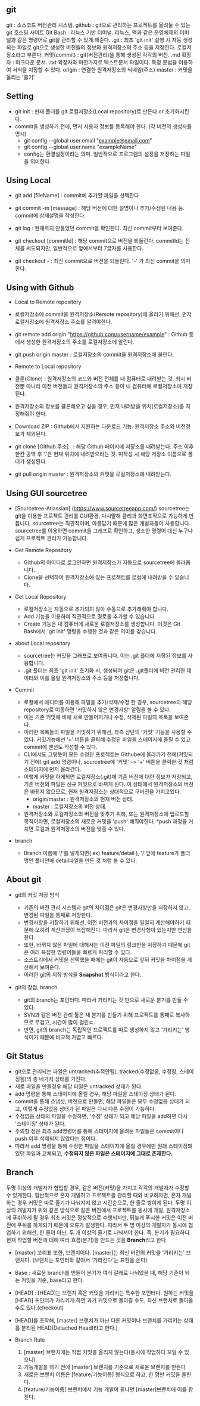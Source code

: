 ## git

git : 소스코드 버전관리 시스템, github : git으로 관리하는 프로젝트를 올려둘 수 있는 git 호스팅 사이트
Git Bash : 리눅스 기반 터미널. 리눅스, 맥과 같은 운영체제의 터미널과 같은 명령어로 git을 관리할 수 있게 해준다.
.git : 최초 'git init' 실행 시 자동 생성되는 파일로 git으로 생성한 버전들의 정보와 원격저장소의 주소 등을 저장한다. 로컬저장소라고 부른다.
커밋(commit) : git(버전관리)을 통해 생성된 각각의 버전.
.md 확장자 : 마크다운 문서. .txt 확장자와 마찬가지로 텍스트문서 파일이다. 특정 문법을 이용하여 서식을 지정할 수 있다.
origin : 연결한 원격저장소의 닉네임(주소)
master : 커밋을 올리는 '줄기'

## Setting
* git init : 현재 폴더를 git 로컬저장소(Local repository)로 만든다 or 초기화시킨다.
* commit을 생성하기 전에, 먼저 사용자 정보를 등록해야 한다. (각 버전의 생성자를 명시)
  * git config --global user.email "example@email.com"
  * git config --global user.name "exampleName"
  * config는 환결설정이라는 의미. 일반적으로 프로그램의 설정을 저장하는 파일을 의미한다.


## Using Local
* git add [fileName] : commit에 추가할 파일을 선택한다
* git commit -m [message] : 해당 버전에 대한 설명이나 추가/수정된 내용 등. commit에 상세설명을 작성한다.
* git log : 현재까지 만들었던 commit을 확인한다. 최신 commit부터 보여준다.

* git checkout [commitId] : 해당 commit으로 버전을 되돌린다. commitId는 전체를 써도되지만, 일반적으로 앞에서부터 7글자를 사용한다.
* git checkout - : 최신 commit으로 버전을 되돌린다. '-' 가 최신 commit을 의미한다.


## Using with Github
* Local to Remote repository
 * 로컬저장소에 commit을 원격저장소(Remote repository)에 올리기 위해선, 먼저 로컬저장소에 원격저장소 주소를 알려야한다.
 * git remote add origin "https://github.com/username/example" : Github 등에서 생성한 원격저장소의 주소를 로컬저장소에 알린다.
 * git push origin master : 로컬저장소의 commit을 원격저장소에 올린다.

* Remote to Local repository
 * 클론(Clone) : 원격저장소의 코드와 버전 전체를 내 컴퓨터로 내려받는 것. 최시 버전뿐 아니라 이전 버전들과 원격저장소의 주소 등이 내 컴퓨터에 로컬저장소에 저장된다.
 * 원격저장소의 정보를 클론해오고 싶을 경우, 먼저 내려받을 위치(로컬저장소)를 지정해줘야 한다. 
 * Download ZIP : Github에서 지원하는 다운로드 기능. 원격저장소 주소와 버전정보가 제외된다.
 * git clone [Github 주소] . : 해당 Github 페이지에 저장소를 내려받는다. 주소 이후 한칸 공백 후 '.'은 현재 위치에 내려받으라는 것. 미작성 시 해당 저장소 이름으로 폴더가 생성된다.
 * git pull origin master : 원격저장소의 커밋을 로컬저장소에 내려받는다.


## Using GUI sourcetree
* [Sourcetree-Atlassian] (https://www.sourcetreeapp.com/)
sourcetree는 git을 이용한 프로젝트 관리를 GUI환경, 다시말해 클리과 화면조작으로 가능하게 만듭니다.
sourcetree는 직관적이며, 아름답기 때문에 많은 개발자들이 사용합니다.
sourcetree를 이용하면 commit을 그래프로 확인하고, 생소한 명령어 대신 누구나 쉽게 프로젝트 관리가 가능합니다.

* Get Remote Repository
  * Github의 아이디로 로그인하면 원격저장소가 자동으로 sourcetree에 올라옵니다.
  * Clone을 선택하여 원격저장소에 있는 프로젝트를 로컬에 내려받을 수 있습니다.
* Get Local Repository
  * 로컬저장소는 자동으로 추가되지 않아 수동으로 추가해줘야 합니다.
  * Add 기능을 이용하여 직관적으로 경로를 추가할 수 있습니다.
  * Create 기능은 내 컴퓨터에 새로운 로컬저장소를 생성합니다. 이것은 Git Bash에서 'git init' 명령을 수행한 것과 같은 의미를 갖습니다.

* about Local repository
  * sourcetree는 커밋을 그래프로 보여줍니다. 이는 .git 폴더에 저장된 정보를 사용합니다.
  * .git 폴더는 최초 'git init' 초기화 시, 생성되며 git은 .git폴더에 버전 관리한 데이터와 이를 올릴 원격저장소의 주소 등을 저장합니다.

* Commit
  * 로컬에서 에디터를 이용해 파일을 추가/삭제/수정 한 경우, sourcetree의 해당 repository로 이동하면 '커밋하지 않은 변경사항' 알림을 볼 수 있다.
  * 이는 기존 커밋에 비해 새로 만들어지거나 수정, 삭제된 파일의 목록을 보여준다.
  * 이러한 목록들의 파일을 커밋하기 위해선, 좌측 상단의 '커밋' 기능을 사용할 수 있다. 커밋기능에선 '+' 버튼을 클릭해 수정된 파일을 스테이지에 올릴 수 있고 commit에 멘션도 작성할 수 있다. 
  * CLI에서도 그렇듯이 모든 수정된 프로젝트는 Githube에 올라가기 전에(커밋되기 전에) git add 명령이나, sourcetree에 '커밋' -> '+' 버튼을 클릭한 것 처럼 스테이지에 먼저 올라간다.
  * 이렇게 커밋을 하게되면 로컬저장소(.git)에 기존 버전에 대한 정보가 저장되고, 기존 버전의 파일은 신규 커밋으로 바뀌게 된다.
  이 상태에서 원격저장소의 버전은 바뀌지 않으므로, 현재 원격저장소는 상대적으로 구버전을 가지고있다.
    * origin/master : 원격저장소의 현재 버전 상태.
    * master : 로컬저장소의 버전 상태.
  * 원격저장소와 로컬저장소의 버전을 맞추기 위해, 또는 원격저장소에 업로드할 목적이라면, 로컬저장소의 새로운 커밋을 'push' 해줘야한다.
    *push 과정을 거치면 로컬과 원격저장소의 버전을 맞출 수 있다.

* branch
  * Branch 이름에 '/'를 넣게되면( ex) feature/detail ), '/'앞에 feature가 폴더명인 폴더안에 detail파일을 만든 것 처럼 볼 수 있다.

## About git
* git의 커밋 저장 방식
  * 기존의 버전 관리 시스템과 git의 차이점은 git은 변경사항만을 저장하지 않고, 변경된 파일을 통째로 저장한다. 
  * 변경사항을 저장하기 위해선, 이전 버전과의 차이점을 일일히 계산해야하기 때문에 오히려 계산과정이 복잡해진다. 따라서 git은 변경사항이 있는지만 연산을 한다.
  * 또한, 바뀌지 않은 파일에 대해서는 이전 파일의 링크만을 저장하기 때문에 git은 여러 복잡한 명령어들을 빠르게 처리할 수 있다.
  * 소스트리에서 커밋을 선택했을 때에는 git이 자동으로 앞뒤 커밋을 차이점을 계산해서 보여준다.
  * 이러한 git의 저장 방식을 **Snapshot** 방식이라고 한다.
  
* git의 장점, branch
  * git의 branch는 포인터다. 따라서 가리키는 것 만으로 새로운 분기를 만들 수 있다.
  * SVN과 같은 버전 관리 툴은 새 분기를 만들기 위해 프로젝트를 통째로 복사하므로 무겁고, 시간이 많이 걸린ㄷ.
  * 반면, git의 branch는 독립적인 프로젝트를 따로 생성하지 않고 '가리키는' 방식이기 때문에 비교적 가볍고 빠르다.

## Git Status
  * git으로 관리되는 파일은 untracked(추적안됨), tracked(수정없음, 수정함, 스테이징됨)의 총 네가지 상태를 가진다.
  * 새로 파일을 만들경우 해당 파일은 untracked 상태가 된다.
  * add 명령을 통해 스테이지에 올릴 경우, 해당 파일을 스테이징 상태가 된다.
  * commit을 통해 스냅샷, 버전으로 만들면, 해당 파일들은 모두 수정없음 상태가 되고, 이렇게 수정없음 상태가 된 파일은 다시 다른 수정이 가능하다.
  * 수정없음 상태의 파일을 수정하면, '수정' 상태가 되고 해당 파일을 add하면 다시 '스테이징' 상태가 된다.
  * 주의할 점은 최초 add명령어를 통해 스테이지에 올려둔 파일들은 commit이나 push 이후 삭제되지 않았다는 점이다.
  * 따라서 add 명령을 통해 수정한 파일을 스테이지에 올릴 경우에만 원래 스테이징돼 있던 파일과 교체되고, **수정되지 않은 파일은 스테이지에 그대로 존재한다.**

## Branch
두명 이상의 개발자가 협업할 경우, 같은 버전(커밋)을 가지고 각각의 개발자가 수정할 수 있게한다.
일반적으로 혼자 개발하고 프로젝트를 관리할 때와 비교하자면, 혼자 개발하는 경우 커밋은 따로 줄기가 나눠지지 않고 시간순으로, 한 줄로 쌓이게 된다.
두명 이상의 개발자가 위와 같은 방식으로 같은 버전에서 프로젝트를 동시에 개발, 원격저장소에 푸쉬하게 될 경우 최초 커밋은 정상적으로 수행되지만, 
뒤늦게 푸시한 커밋은 이전 버전에 푸쉬를 하게되기 때문에 오류가 발생한다.
따라서 두 명 이상의 개발자가 동시에 협업하기 위해선, 한 줄이 아닌, 두 개 이상의 줄기로 나눠져야 한다. 즉, 분기가 필요하다.
현재 작업할 버전에 대해 여러 흐름(분기)을 만드는 것을 **Branch**라고 한다
* [master] 꼬리표 또한, 브랜치이다. [master]는 최신 버전의 커밋을 '가리키는' 브랜치다. (브랜치는 포인터와 같아서 '가리킨다'는 표현을 쓴다)
* Base : 새로운 branch를 만들어 분기가 여러 갈래로 나뉘었을 때, 해당 기준이 되는 커밋을 기준, base라고 한다.
* [HEAD] : [HEAD]는 브랜치 혹은 커밋을 가리키는 특수한 포인터다. 원하는 커밋을 [HEAD] 포인터가 가리키게 하면 과거 커밋으로 돌아갈 수도, 최신 브랜치로 돌아올 수도 있다.(checkout)
* [HEAD]를 조작해, [master] 브랜치가 아닌 다른 커밋이나 브랜치를 가리키는 상태를 분리된 HEAD(Detached Head)라고 한다.]

* Branch Rule
  1. [master] 브랜치에는 직접 커밋을 올리지 않는다(동시에 작업하다 꼬일 수 있으니)
  2. 기능개발을 하기 전에 [master] 브랜치를 기준으로 새로운 브랜치를 만든다
  3. 새로운 브랜치 이름은 [feature/기능이름] 형식으로 하고, 한 명만 커밋을 올린다.
  4. [feature/기능이름] 브랜치에서 기능 개발이 끝나면 [master]브랜치에 이를 합친다.